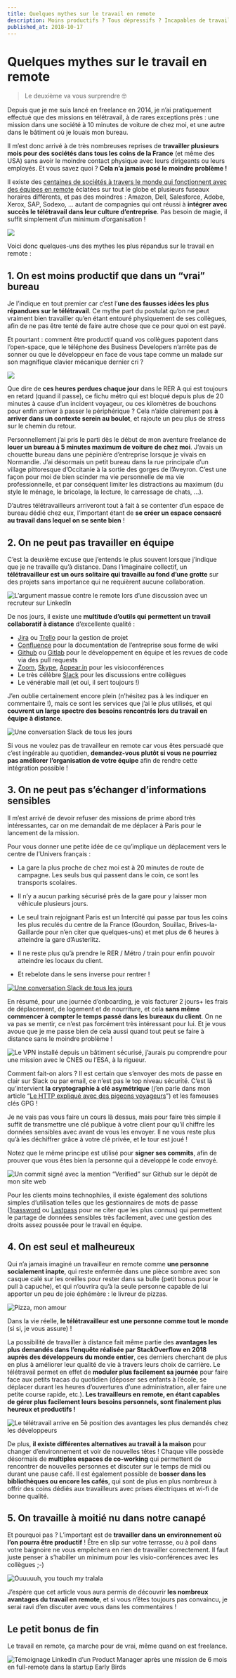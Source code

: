 ```yaml
---
title: Quelques mythes sur le travail en remote
description: Moins productifs ? Tous dépressifs ? Incapables de travailler en équipe ? Debunkons ces idées reçues !
published_at: 2018-10-17
---
```


# Quelques mythes sur le travail en remote

> Le deuxième va vous surprendre 🤓

Depuis que je me suis lancé en freelance en 2014, je n’ai pratiquement effectué que des missions en télétravail, à de rares exceptions près : une mission dans une société à 10 minutes de voiture de chez moi, et une autre dans le bâtiment où je louais mon bureau.

Il m’est donc arrivé à de très nombreuses reprises de **travailler plusieurs mois pour des sociétés dans tous les coins de la France** (et même des USA) sans avoir le moindre contact physique avec leurs dirigeants ou leurs employés. Et vous savez quoi ? **Cela n’a jamais posé le moindre problème !**

Il existe des [centaines de sociétés à travers le monde qui fonctionnent avec des équipes en remote](https://www.flexjobs.com/blog/post/100-top-companies-with-remote-jobs-in-2018) éclatées sur tout le globe et plusieurs fuseaux horaires différents, et pas des moindres : Amazon, Dell, Salesforce, Adobe, Xerox, SAP, Sodexo, ... autant de compagnies qui ont réussi à **intégrer avec succès le télétravail dans leur culture d’entreprise**. Pas besoin de magie, il suffit simplement d’un minimum d’organisation !

![](images/2018-10-17-quelques-mythes-sur-le-travail-en-remote/rangement-magique.gif)

Voici donc quelques-uns des mythes les plus répandus sur le travail en remote :

## 1. On est moins productif que dans un “vrai” bureau

Je l’indique en tout premier car c’est l’**une des fausses idées les plus répandues sur le télétravail**. Ce mythe part du postulat qu’on ne peut vraiment bien travailler qu’en étant entouré physiquement de ses collègues, afin de ne pas être tenté de faire autre chose que ce pour quoi on est payé.

Et pourtant : comment être productif quand vos collègues papotent dans l’open-space, que le téléphone des Business Developers n’arrête pas de sonner ou que le développeur en face de vous tape comme un malade sur son magnifique clavier mécanique dernier cri ?

![](images/2018-10-17-quelques-mythes-sur-le-travail-en-remote/taper-clavier-violent.gif)

Que dire de **ces heures perdues chaque jour** dans le RER A qui est toujours en retard (quand il passe), ce fichu métro qui est bloqué depuis plus de 20 minutes à cause d’un incident voyageur, ou ces kilomètres de bouchons pour enfin arriver à passer le périphérique ? Cela n’aide clairement pas **à arriver dans un contexte serein au boulot**, et rajoute un peu plus de stress sur le chemin du retour.

Personnellement j’ai pris le parti dès le début de mon aventure freelance de **louer un bureau à 5 minutes maximum de voiture de chez moi**. J’avais un chouette bureau dans une pépinière d’entreprise lorsque je vivais en Normandie. J’ai désormais un petit bureau dans la rue principale d’un village pittoresque d’Occitanie à la sortie des gorges de l’Aveyron. C’est une façon pour moi de bien scinder ma vie personnelle de ma vie professionnelle, et par conséquent limiter les distractions au maximum (du style le ménage, le bricolage, la lecture, le carressage de chats, …).

D’autres télétravailleurs arriveront tout à fait à se contenter d’un espace de bureau dédié chez eux, l’important étant de **se créer un espace consacré au travail dans lequel on se sente bien** !

## 2. On ne peut pas travailler en équipe

C’est la deuxième excuse que j’entends le plus souvent lorsque j’indique que je ne travaille qu’à distance. Dans l’imaginaire collectif, un **télétravailleur est un ours solitaire qui travaille au fond d’une grotte** sur des projets sans importance qui ne requièrent aucune collaboration.

![L’argument massue contre le remote lors d’une discussion avec un recruteur sur LinkedIn](images/2018-10-17-quelques-mythes-sur-le-travail-en-remote/linkedin-pas-de-remote.png)

De nos jours, il existe une **multitude d’outils qui permettent un travail collaboratif à distance** d’excellente qualité :

- [Jira](https://www.atlassian.com/software/jira) ou [Trello](https://trello.com/) pour la gestion de projet
- [Confluence](https://www.atlassian.com/software/confluence) pour la documentation de l’entreprise sous forme de wiki
- [Github](https://github.com/) ou [Gitlab](https://about.gitlab.com/) pour le développement en équipe et les revues de code via des pull requests
- [Zoom](https://zoom.us/), [Skype](https://www.skype.com/en/), [Appear.in](https://appear.in/) pour les visioconférences
- Le très célèbre [Slack](https://slack.com/intl/fr-fr/) pour les discussions entre collègues
- Le vénérable mail (et oui, il sert toujours !)

J’en oublie certainement encore plein (n’hésitez pas à les indiquer en commentaire !), mais ce sont les services que j’ai le plus utilisés, et qui **couvrent un large spectre des besoins rencontrés lors du travail en équipe à distance**.

![Une conversation Slack de tous les jours](images/2018-10-17-quelques-mythes-sur-le-travail-en-remote/conversation-slack.png)

Si vous ne voulez pas de travailleur en remote car vous êtes persuadé que c’est ingérable au quotidien, **demandez-vous plutôt si vous ne pourriez pas améliorer l’organisation de votre équipe** afin de rendre cette intégration possible !

## 3. On ne peut pas s’échanger d’informations sensibles

Il m’est arrivé de devoir refuser des missions de prime abord très intéressantes, car on me demandait de me déplacer à Paris pour le lancement de la mission.

Pour vous donner une petite idée de ce qu’implique un déplacement vers le centre de l’Univers français :

- La gare la plus proche de chez moi est à 20 minutes de route de campagne. Les seuls bus qui passent dans le coin, ce sont les transports scolaires.

- Il n’y a aucun parking sécurisé près de la gare pour y laisser mon véhicule plusieurs jours.

- Le seul train rejoignant Paris est un Intercité qui passe par tous les coins les plus reculés du centre de la France (Gourdon, Souillac, Brives-la-Gaillarde pour n’en citer que quelques-uns) et met plus de 6 heures à atteindre la gare d’Austerlitz.

- Il ne reste plus qu’à prendre le RER / Métro / train pour enfin pouvoir atteindre les locaux du client.

- Et rebelote dans le sens inverse pour rentrer !

[![Une conversation Slack de tous les jours](images/2018-10-17-quelques-mythes-sur-le-travail-en-remote/500-hundred-miles.jpg)](https://www.youtube.com/watch?v=tbNlMtqrYS0)

En résumé, pour une journée d’onboarding, je vais facturer 2 jours+ les frais de déplacement, de logement et de nourriture, et cela **sans même commencer à compter le temps passé dans les bureaux du client**. On ne va pas se mentir, ce n’est pas forcément très intéressant pour lui. Et je vous avoue que je me passe bien de cela aussi quand tout peut se faire à distance sans le moindre problème !

![Le VPN installé depuis un bâtiment sécurisé, j’aurais pu comprendre pour une mission avec le CNES ou l’ESA, à la rigueur.](images/2018-10-17-quelques-mythes-sur-le-travail-en-remote/linkedin-contraintes-vpn.png)

Comment fait-on alors ? Il est certain que s’envoyer des mots de passe en clair sur Slack ou par email, ce n’est pas le top niveau sécurité. C’est là qu’intervient **la cryptographie à clé asymétrique** (j’en parle dans mon article “[Le HTTP expliqué avec des pigeons voyageurs](https://blog.otso.fr/2018-07-27-le-https-explique-avec-des-pigeons-voyageurs.html)”) et les fameuses clés GPG !

Je ne vais pas vous faire un cours là dessus, mais pour faire très simple il suffit de transmettre une clé publique à votre client pour qu’il chiffre les données sensibles avec avant de vous les envoyer. Il ne vous reste plus qu’à les déchiffrer grâce à votre clé privée, et le tour est joué !

Notez que le même principe est utilisé pour **signer ses commits**, afin de prouver que vous êtes bien la personne qui a développé le code envoyé.

![Un commit signé avec la mention “Verified” sur Github sur le dépôt de mon site web](images/2018-10-17-quelques-mythes-sur-le-travail-en-remote/github-css-commit.png)

Pour les clients moins technophiles, il existe également des solutions simples d’utilisation telles que les gestionnaires de mots de passe ([1password](https://1password.com/) ou [Lastpass](https://www.lastpass.com/) pour ne citer que les plus connus) qui permettent le partage de données sensibles très facilement, avec une gestion des droits assez poussée pour le travail en équipe.

## 4. On est seul et malheureux

Qui n’a jamais imaginé un travailleur en remote comme **une personne socialement inapte**, qui reste enfermée dans une pièce sombre avec son casque calé sur les oreilles pour rester dans sa bulle (petit bonus pour le pull à capuche), et qui n’ouvrira qu’à la seule personne capable de lui apporter un peu de joie éphémère : le livreur de pizzas.

![Pizza, mon amour](images/2018-10-17-quelques-mythes-sur-le-travail-en-remote/pizza-lover.gif)

Dans la vie réelle, **le télétravailleur est une personne comme tout le monde** (si si, je vous assure) !

La possibilité de travailler à distance fait même partie des **avantages les plus demandés dans l’enquête réalisée par StackOverflow en 2018 auprès des développeurs du monde entier**, ces derniers cherchant de plus en plus à améliorer leur qualité de vie à travers leurs choix de carrière. Le télétravail permet en effet de **moduler plus facilement sa journée** pour faire face aux petits tracas du quotidien (déposer ses enfants à l’école, se déplacer durant les heures d’ouvertures d’une administration, aller faire une petite course rapide, etc.). **Les travailleurs en remote, en étant capables de gérer plus facilement leurs besoins personnels, sont finalement plus heureux et productifs !**

![Le télétravail arrive en 5è position des avantages les plus demandés chez les développeurs](images/2018-10-17-quelques-mythes-sur-le-travail-en-remote/sondage-developpeurs-stackoverflow.png)

De plus, **il existe différentes alternatives au travail à la maison** pour changer d’environnement et voir de nouvelles têtes ! Chaque ville possède désormais de **multiples espaces de co-working** qui permettent de rencontrer de nouvelles personnes et discuter sur le temps de midi ou durant une pause café. Il est également possible de **bosser dans les bibliothèques ou encore les cafés**, qui sont de plus en plus nombreux à offrir des coins dédiés aux travailleurs avec prises électriques et wi-fi de bonne qualité.

## 5. On travaille à moitié nu dans notre canapé

Et pourquoi pas ? L’important est de **travailler dans un environnement où l’on pourra être productif** ! Être en slip sur votre terrasse, ou à poil dans votre baignoire ne vous empêchera en rien de travailler correctement. Il faut juste penser à s’habiller un minimum pour les visio-conférences avec les collègues ;-)

![Ouuuuuh, you touch my tralala](images/2018-10-17-quelques-mythes-sur-le-travail-en-remote/homme-nu-lit.gif)

J’espère que cet article vous aura permis de découvrir **les nombreux avantages du travail en remote**, et si vous n’êtes toujours pas convaincu, je serai ravi d’en discuter avec vous dans les commentaires !

## Le petit bonus de fin

Le travail en remote, ça marche pour de vrai, même quand on est freelance.

![Témoignage LinkedIn d’un Product Manager après une mission de 6 mois en full-remote dans la startup Early Birds](images/2018-10-17-quelques-mythes-sur-le-travail-en-remote/linkedin-temoignage.png)
